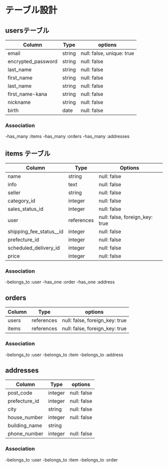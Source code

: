 # テーブル設計

## usersテーブル

 | Column              | Type      | options                        | 
 | --------------------| --------- | ------------------------------ |
 | email               | string    | null: false, unique: true      |
 | encrypted_password  | string    | null: false                    |
 | last_name           | string    | null: false                    |
 | first_name          | string    | null: false                    |
 | last_name           | string    | null: false                    |
 | first_name-kana     | string    | null: false                    |
 | nickname            | string    | null: false                    |
 | birth               | date      | null: false                    |

 ### Association
 
 -has_many :items
 -has_many :orders
 -has_many :addresses

 ## items テーブル

 | Column                 | Type       | Options                        |
 | -------------------    | ---------  | ------------------------------ |
 | name                   | string     | null: false                    |
 | info                   | text       | null: false                    |
 | seller                 | string     | null: false                    |
 | category_id            | integer    | null: false                    |
 | sales_status_id        | integer    | null: false                    |
 | user                   | references | null: false, foreign_key: true |
 | shipping_fee_status__id| integer    | null: false                    |
 | prefecture_id          | integer    | null: false                    |
 | scheduled_delivery_id  | integer    | null: false                    |
 | price                  | integer    | null: false                    |

 ### Association

 -belongs_to :user
 -has_one :order
 -has_one :address

 ## orders

 | Column              | Type      | options                        |
 | --------------------| --------- | -------------------------------|
 | users               | references| null: false, foreign_key: true |
 | items               | references| null: false, foreign_key: true |

 ### Association

 -belongs_to :user
 -belongs_to :item
 -belongs_to :address

 ## addresses

 | Column              | Type      | options                        | 
 | --------------------| --------- | ------------------------------ |
 | post_code           | integer   | null: false                    |
 | prefecture_id       | integer   | null: false                    |
 | city                | string    | null: false                    |
 | house_number        | integer   | null: false                    |
 | building_name       | string    |                                |
 | phone_number        | integer   | null: false                    |

 ### Association

 -belongs_to :user
 -belongs_to :item
 -belongs_to :order
